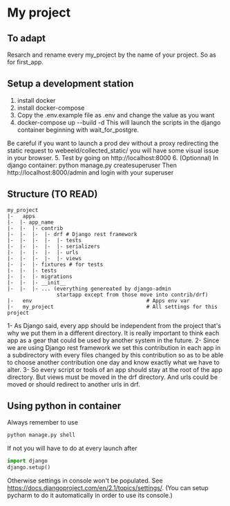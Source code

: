 # My project

## To adapt
Resarch and rename every my_project by the name of your project. So as for first_app.


## Setup a development station
1. install docker
2. install docker-compose
3. Copy the .env.example file as .env and change the value as you want
4. docker-compose up --build -d 
This will launch the scripts in the django container beginning with wait_for_postgre.

Be careful if you want to launch a prod dev without a proxy redirecting the static request to webeeld/collected_static/ you will have some visual issue in your browser.
5. Test by going on http://localhost:8000
6. (Optionnal) In django container: python manage.py createsuperuser
    Then http://localhost:8000/admin and login with your superuser
        
        
        
## Structure (TO READ)
```
my_project
|-   apps
|-  |- app_name
|-  |-  |- contrib
|-  |-  |-  |- drf # Django rest framework
|-  |-  |-  |-  |- tests
|-  |-  |-  |-  |- serializers
|-  |-  |-  |-  |- urls
|-  |-  |-  |-  |- views
|-  |-  |- fixtures # for tests
|-  |-  |- tests
|-  |-  |- migrations 
|-  |-  |- __init__
|-  |-  |- ... (everything genereated by django-admin 
                startapp except from those move into contrib/drf)
|-   env                                     # Apps env var
|-   my_project                              # All settings for this project
```
1- As Django said, every app should be independent from the project that's why we put them in a different directory. It is really important to think each app as a gear that could be used by another system in the future.
2- Since we are using Django rest framework we set this contribution in each app in a subdirectory with every files changed by this contribution so as to be able to choose another contribution one day and know exactly what we have to alter.
3- So every script or tools of an app should stay at the root of the app directory.
But views must be moved in the drf directory. And urls could be moved or should redirect to another urls in drf.




## Using python in container
Always remember to use 
```bash
python manage.py shell
```
If not you will have to do at every launch after
```python
import django
django.setup()
```
Otherwise settings in console won't be populated.
See https://docs.djangoproject.com/en/2.1/topics/settings/.
(You can setup pycharm to do it automatically in order to use its console.)
